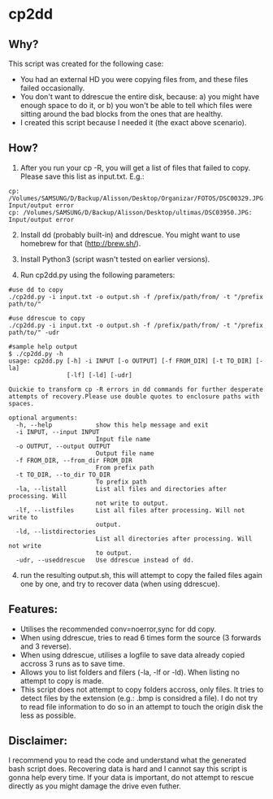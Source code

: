 cp2dd
=====

Why?
----
This script was created for the following case:
- You had an external HD you were copying files from, and these files failed occasionally.
- You don't want to ddrescue the entire disk, because: a) you might have enough space to do it, or b) you won't be able to tell which files were sitting around the bad blocks from the ones that are healthy.
- I created this script because I needed it (the exact above scenario).

How?
----
1) After you run your cp -R, you will get a list of files that failed to copy. Please save this list as input.txt. E.g.:

```
cp: /Volumes/SAMSUNG/D/Backup/Alisson/Desktop/Organizar/FOTOS/DSC00329.JPG: Input/output error
cp: /Volumes/SAMSUNG/D/Backup/Alisson/Desktop/ultimas/DSC03950.JPG: Input/output error
```

2) Install dd (probably built-in) and ddrescue. You might want to use homebrew for that (http://brew.sh/).

3) Install Python3 (script wasn't tested on earlier versions).

4) Run cp2dd.py using the following parameters:

```
#use dd to copy
./cp2dd.py -i input.txt -o output.sh -f /prefix/path/from/ -t "/prefix path/to/"
```

```
#use ddrescue to copy
./cp2dd.py -i input.txt -o output.sh -f /prefix/path/from/ -t "/prefix path/to/" -udr
```

```
#sample help output
$ ./cp2dd.py -h
usage: cp2dd.py [-h] -i INPUT [-o OUTPUT] [-f FROM_DIR] [-t TO_DIR] [-la]
                [-lf] [-ld] [-udr]

Quickie to transform cp -R errors in dd commands for further desperate
attempts of recovery.Please use double quotes to enclosure paths with spaces.

optional arguments:
  -h, --help            show this help message and exit
  -i INPUT, --input INPUT
                        Input file name
  -o OUTPUT, --output OUTPUT
                        Output file name
  -f FROM_DIR, --from_dir FROM_DIR
                        From prefix path
  -t TO_DIR, --to_dir TO_DIR
                        To prefix path
  -la, --listall        List all files and directories after processing. Will
                        not write to output.
  -lf, --listfiles      List all files after processing. Will not write to
                        output.
  -ld, --listdirectories
                        List all directories after processing. Will not write
                        to output.
  -udr, --useddrescue   Use ddrescue instead of dd.
```

4) run the resulting output.sh, this will attempt to copy the failed files again one by one, and try to recover data (when using ddrescue).

Features:
---------
- Utilises the recommended conv=noerror,sync for dd copy.
- When using ddrescue, tries to read 6 times form the source (3 forwards and 3 reverse).
- When using ddrescue, utilises a logfile to save data already copied accross 3 runs as to save time.
- Allows you to list folders and filers (-la, -lf or -ld). When listing no attempt to copy is made.
- This script does not attempt to copy folders accross, only files. It tries to detect files by the extension (e.g.: .bmp is considred a file). I do not try to read file information to do so in an attempt to touch the origin disk the less as possible.

Disclaimer:
-----------
I recommend you to read the code and understand what the generated bash script does. Recovering data is hard and I cannot say this script is gonna help every time. If your data is important, do not attempt to rescue directly as you might damage the drive even futher.
